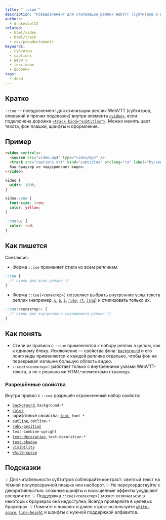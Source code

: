 ```yaml
---
title: "`::cue`"
description: "Псевдоэлемент для стилизации реплик WebVTT (субтитров и подсказок) в `<video>` с подключённой дорожкой `<track>`. Позволяет управлять цветами, шрифтами и оформлением текста в плашках субтитров."
authors:
  - drakesbot12
related:
  - html/video
  - html/track
  - css/pseudoelements
keywords:
  - субтитры
  - captions
  - WebVTT
  - текстовые
  - дорожки
tags:
  - doka
---
```


## Кратко

`::cue` — псевдоэлемент для стилизации реплик WebVTT (субтитров, описаний и прочих подсказок) внутри элемента [`<video>`](/html/video/), если подключена дорожка [`<track kind="subtitles">`](/html/track/). Можно менять цвет текста, фон плашки, шрифты и оформление.

## Пример

```html
<video controls>
  <source src="video.mp4" type="video/mp4" />
  <track src="captions.vtt" kind="subtitles" srclang="ru" label="Русский" default />
  Ваш браузер не поддерживает видео.
</video>
```

```css
video {
  width: 100%;
}

video::cue {
  font-size: 1rem;
  color: yellow;
}

::cue(u) {
  color: red;
}

```

## Как пишется

Синтаксис:

- Форма `::cue` применяет стили ко всем репликам.
```css
::cue {
  /* стили для всех реплик */
}
```

- Форма `::cue(<селектор>)` позволяет выбрать внутренние узлы текста реплик (например, [`u`](/html/u/), [`b`](/html/b/), [`i`](/html/i/), [`ruby`](/html/ruby/), [`rt`](/html/ruby/), [`lang`](/html/global-attrs/#lang)) и стилизовать только их.

```css
::cue(<селектор>) {
  /* стили для внутреннего содержимого реплик */
}
```

## Как понять

- Стили из правила с `::cue` применяются к набору реплик в целом, как к единому блоку. Исключение — свойства фона: [`background`](/css/background/) и его лонгхэнды применяются к каждой реплике отдельно, чтобы фон не перекрывал излишне большую область видео.
- `::cue(<селектор>)` работает только с внутренними узлами WebVTT-текста, а не с реальными HTML-элементами страницы.

### Разрешённые свойства

Внутри правил с `::cue` разрешён ограниченный набор свойств:

- [`background`](/css/background/), `background-*`
- [`color`](/css/color/)
- шрифтовые свойства: [`font`](/css/font/), `font-*`
- [`outline`](/css/outline/), `outline-*`
- [`ruby-position`](/css/ruby-position/)
- `text-combine-upright`
- [`text-decoration`](/css/text-decoration/), `text-decoration-*`
- [`text-shadow`](/css/text-shadow/)
- [`visibility`](/css/visibility/)
- [`white-space`](/css/white-space/)

## Подсказки

💡 Для читабельности субтитров соблюдайте контраст: светлый текст на тёмной полупрозрачной плашке или наоборот.
💡 Не переусердствуйте с декоративностью: сложные шрифты и насыщенные эффекты ухудшают восприятие.
💡 Поддержка `::cue(<селектор>)` может отличаться: в некоторых браузерах она недоступна. Всегда проверяйте в целевых браузерах.
💡 Помните о локалях и длине строк: используйте [`white-space`](/css/white-space/), [`line-height`](/css/line-height/) и шрифты с нужной поддержкой алфавитов.

